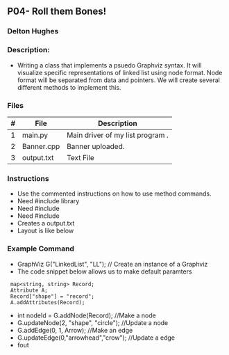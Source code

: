 ## P04- Roll them Bones!
### Delton Hughes 

### Description:

- Writing a class that implements a psuedo Graphviz syntax. It will
visualize specific representations of linked list using node format.
Node format will be separated from data and pointers. We will create
several different methods to implement this. 



### Files

|   #   | File      | Description                      |
| :---: | --------- | -------------------------------- |
|   1   | main.py  | Main driver of my list program . |
|   2   | Banner.cpp| Banner uploaded.                 |                  
|   3   | output.txt| Text File                        |
### Instructions

- Use the commented instructions on how to use method commands.
- Need #include <ofstream> library
- Need #include <map>
- Need #include <vector>
- Creates a output.txt 
- Layout is like below

### Example Command
- GraphViz G("LinkedList", "LL");  // Create an instance of a Graphviz
- The code snippet below allows us to make default paramters
```
 map<string, string> Record;
 Attribute A;
 Record["shape"] = "record"; 
 A.addAttributes(Record);
```
- int nodeId = G.addNode(Record);     //Make a node 
- G.updateNode(2, "shape", "circle"); //Update a node
- G.addEdge(0, 1, Arrow);             //Make an edge
- G.updateEdge(0,"arrowhead","crow"); //Update a edge
- fout 

